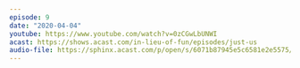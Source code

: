 ```yaml
---
episode: 9
date: "2020-04-04"
youtube: https://www.youtube.com/watch?v=0zCGwLbUNWI
acast: https://shows.acast.com/in-lieu-of-fun/episodes/just-us
audio-file: https://sphinx.acast.com/p/open/s/6071b87945e5c6581e2e5575/e/60feb837be058f001b47cfff/media.mp3
---
```

